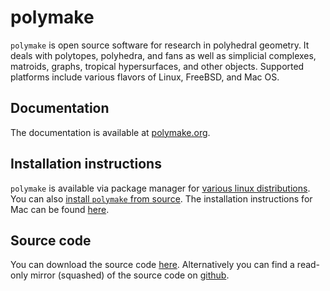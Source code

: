 # polymake

`polymake` is open source software for research in polyhedral geometry. It deals
with polytopes, polyhedra, and fans as well as simplicial complexes, matroids,
graphs, tropical hypersurfaces, and other objects. Supported platforms include
various flavors of Linux, FreeBSD, and Mac OS.

## Documentation
The documentation is available at [polymake.org](https://polymake.org).

## Installation instructions
`polymake` is available via package manager for
[various linux distributions](https://polymake.org/doku.php/download/start#debian_fedora_gentoo_ubuntu).
You can also
[install `polymake` from source](https://polymake.org/doku.php/install/install). The installation
instructions for Mac can be found
[here](https://polymake.org/doku.php/install/mac).

## Source code
You can download the source code
[here](https://polymake.org/doku.php/download/start).
Alternatively you can find a read-only mirror (squashed) of the source code on
[github](https://github.com/polymake/polymake).
